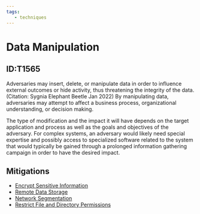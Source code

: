 ```yaml
---
tags:
   - techniques
---
```

# Data Manipulation
## ID:T1565
Adversaries may insert, delete, or manipulate data in order to influence external outcomes or hide activity, thus threatening the integrity of the data.(Citation: Sygnia Elephant Beetle Jan 2022) By manipulating data, adversaries may attempt to affect a business process, organizational understanding, or decision making.

The type of modification and the impact it will have depends on the target application and process as well as the goals and objectives of the adversary. For complex systems, an adversary would likely need special expertise and possibly access to specialized software related to the system that would typically be gained through a prolonged information gathering campaign in order to have the desired impact.
## Mitigations
* [Encrypt Sensitive Information](/mitre/mitigations/M1041)
* [Remote Data Storage](/mitre/mitigations/M1029)
* [Network Segmentation](/mitre/mitigations/M1030)
* [Restrict File and Directory Permissions](/mitre/mitigations/M1022)
